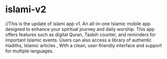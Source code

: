 # islami-v2
//This is the update of islami app v1.
An all-in-one Islamic mobile app designed to enhance your spiritual journey and daily worship. This app offers features such as digital Quran, Tasbih counter, and reminders for important Islamic events. Users can also access a library of authentic Hadiths, Islamic articles , With a clean, user-friendly interface and support for multiple languages.
